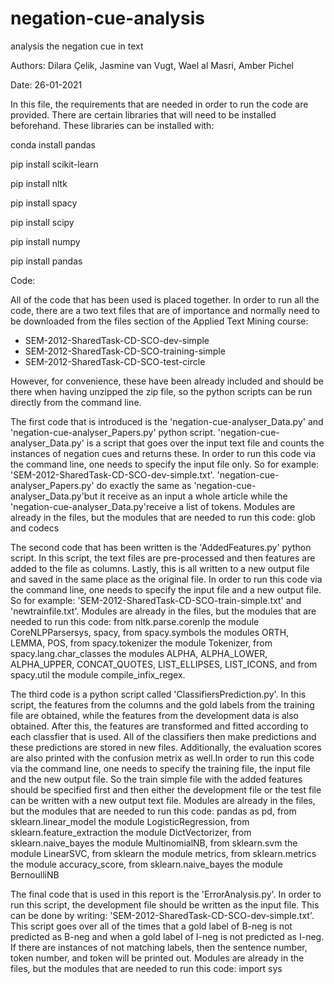 # negation-cue-analysis

analysis the negation cue in text

Authors: Dilara Çelik, Jasmine van Vugt, Wael al Masri, Amber Pichel

Date: 26-01-2021

In this file, the requirements that are needed in order to run the code are provided.
There are certain libraries that will need to be installed beforehand. These libraries can be installed with:

conda install pandas

pip install scikit-learn

pip install nltk

pip install spacy

pip install scipy

pip install numpy

pip install pandas


Code:

All of the code that has been used is placed together. In order to run all the code, there are a two text files that are of importance and normally need to be downloaded from the files section of the Applied Text Mining course:

- SEM-2012-SharedTask-CD-SCO-dev-simple
- SEM-2012-SharedTask-CD-SCO-training-simple
- SEM-2012-SharedTask-CD-SCO-test-circle

However, for convenience, these have been already included and should be there when having unzipped the zip file, so the python scripts can be run directly from the command line.

The first code that is introduced is the 'negation-cue-analyser_Data.py' and 'negation-cue-analyser_Papers.py' python script. 'negation-cue-analyser_Data.py' is a script that goes over the input text file and counts the instances of negation cues and returns these. In order to run this code via the command line, one needs to specify the input file only. So for example: 'SEM-2012-SharedTask-CD-SCO-dev-simple.txt'. 'negation-cue-analyser_Papers.py' do exactly the same as 'negation-cue-analyser_Data.py'but it receive as an input a whole article while the 'negation-cue-analyser_Data.py'receive a list of tokens. Modules are already in the files, but the modules that are needed to run this code: glob and codecs

The second code that has been written is the 'AddedFeatures.py' python script. In this script, the text files are pre-processed and then features are added to the file as columns. Lastly, this is all written to a new output file and saved in the same place as the original file. In order to run this code via the command line, one needs to specify the input file and a new output file. So for example: 'SEM-2012-SharedTask-CD-SCO-train-simple.txt' and 'newtrainfile.txt'. Modules are already in the files, but the modules that are needed to run this code: from nltk.parse.corenlp the module CoreNLPParsersys, spacy, from spacy.symbols the modules ORTH, LEMMA, POS, from spacy.tokenizer the module Tokenizer, from spacy.lang.char_classes the modules ALPHA, ALPHA_LOWER, ALPHA_UPPER, CONCAT_QUOTES, LIST_ELLIPSES, LIST_ICONS, and from spacy.util the module compile_infix_regex.

The third code is a python script called 'ClassifiersPrediction.py'. In this script, the features from the columns and the gold labels from the training file are obtained, while the features from the development data is also obtained. After this, the features are transformed and fitted according to each classfier that is used. All of the classifiers then make predictions and these predictions are stored in new files. Additionally, the evaluation scores are also printed with the confusion metrix as well.In order to run this code via the command line, one needs to specify the training file, the input file and the new output file. So the train simple file with the added features should be specified first and then either the development file or the test file can be written with a new output text file. Modules are already in the files, but the modules that are needed to run this code: pandas as pd, from sklearn.linear_model the module LogisticRegression, from sklearn.feature_extraction the module DictVectorizer, from sklearn.naive_bayes the module MultinomialNB, from sklearn.svm the module LinearSVC, from sklearn the module metrics, from sklearn.metrics the module accuracy_score, from sklearn.naive_bayes the module BernoulliNB

The final code that is used in this report is the 'ErrorAnalysis.py'. In order to run this script, the development file should be written as the input file. This can be done by writing: 'SEM-2012-SharedTask-CD-SCO-dev-simple.txt'. This script goes over all of the times that a gold label of B-neg is not predicted as B-neg and when a gold label of I-neg is not predicted as I-neg. If there are instances of not matching labels, then the sentence number, token number, and token will be printed out. Modules are already in the files, but the modules that are needed to run this code: import sys

